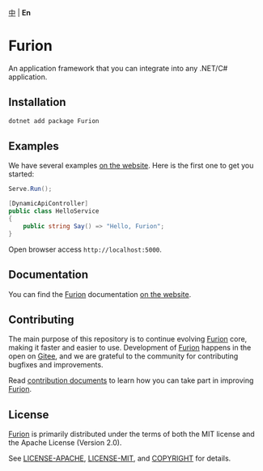 [中](https://gitee.com/dotnetchina/Furion) | **En**

# Furion

An application framework that you can integrate into any .NET/C# application.

## Installation

```powershell
dotnet add package Furion
```

## Examples

We have several examples [on the website](https://furion.net). Here is the first one to get you started:

```cs
Serve.Run();

[DynamicApiController]
public class HelloService
{
    public string Say() => "Hello, Furion";
}
```

Open browser access `http://localhost:5000`.

## Documentation

You can find the [Furion](https://gitee.com/dotnetchina/Furion) documentation [on the website](https://furion.net).

## Contributing

The main purpose of this repository is to continue evolving [Furion](https://gitee.com/dotnetchina/Furion) core, making it faster and easier to use. Development of [Furion](https://gitee.com/dotnetchina/Furion) happens in the open on [Gitee](https://gitee.com/dotnetchina/Furion), and we are grateful to the community for contributing bugfixes and improvements.

Read [contribution documents](https://gitee.com/dotnetchina/Furion/blob/v4/CONTRIBUTING.md) to learn how you can take part in improving [Furion](https://gitee.com/dotnetchina/Furion).

## License

[Furion](https://gitee.com/dotnetchina/Furion) is primarily distributed under the terms of both the MIT license and the Apache License (Version 2.0).

See [LICENSE-APACHE](https://gitee.com/dotnetchina/Furion/blob/v4/LICENSE-APACHE), [LICENSE-MIT](https://gitee.com/dotnetchina/Furion/blob/v4/LICENSE-MIT), and [COPYRIGHT](https://gitee.com/dotnetchina/Furion/blob/v4/COPYRIGHT.md) for details.